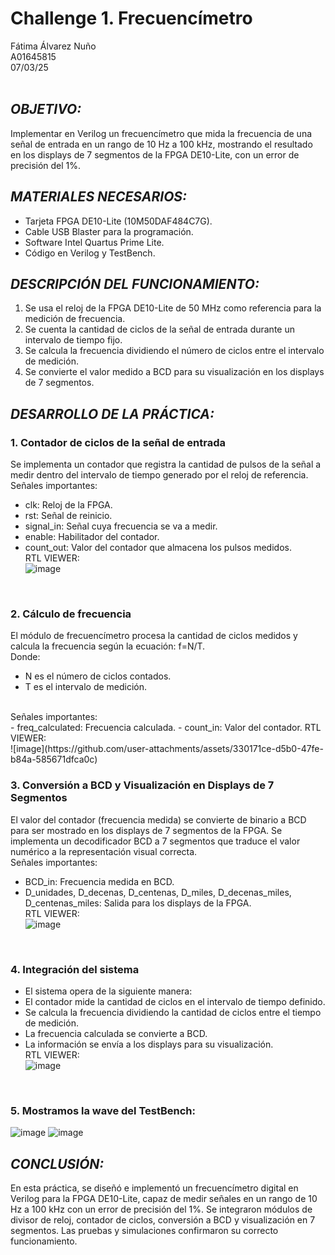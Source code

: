 # Challenge 1. Frecuencímetro
Fátima Álvarez Nuño <br/>
A01645815 <br/>
07/03/25 <br/>
<br/>

## *OBJETIVO:* <br/>
Implementar en Verilog un frecuencímetro que mida la frecuencia de una señal de entrada en un rango de 10 Hz a 100 kHz, mostrando el resultado en los displays de 7 segmentos de la FPGA DE10-Lite, con un error de precisión del 1%. <br/>

## *MATERIALES NECESARIOS:* <br/>
* Tarjeta FPGA DE10-Lite (10M50DAF484C7G). <br/>
* Cable USB Blaster para la programación. <br/>
* Software Intel Quartus Prime Lite. <br/>
* Código en Verilog y TestBench. <br/>

## *DESCRIPCIÓN DEL FUNCIONAMIENTO:* <br/>
1. Se usa el reloj de la FPGA DE10-Lite de 50 MHz como referencia para la medición de frecuencia. <br/>
2. Se cuenta la cantidad de ciclos de la señal de entrada durante un intervalo de tiempo fijo. <br/>
3. Se calcula la frecuencia dividiendo el número de ciclos entre el intervalo de medición. <br/>
4. Se convierte el valor medido a BCD para su visualización en los displays de 7 segmentos. <br/>

## *DESARROLLO DE LA PRÁCTICA:* <br/>
### 1. Contador de ciclos de la señal de entrada
Se implementa un contador que registra la cantidad de pulsos de la señal a medir dentro del intervalo de tiempo generado por el reloj de referencia.
Señales importantes:
- clk: Reloj de la FPGA.
- rst: Señal de reinicio.
- signal_in: Señal cuya frecuencia se va a medir.
- enable: Habilitador del contador.
- count_out: Valor del contador que almacena los pulsos medidos.<br/>
RTL VIEWER: <br/>
![image](https://github.com/user-attachments/assets/167872d8-bb3c-478b-bd10-1dd0cfaf50e7)
 <br/>

###  2. Cálculo de frecuencia <br/>
El módulo de frecuencímetro procesa la cantidad de ciclos medidos y calcula la frecuencia según la ecuación: f=N/T. <br/>
Donde: <br/>
- N es el número de ciclos contados. <br/>
- T es el intervalo de medición. <br/>
 <br/>
Señales importantes: <br/>
- freq_calculated: Frecuencia calculada.
- count_in: Valor del contador.
RTL VIEWER: <br/>
![image](https://github.com/user-attachments/assets/330171ce-d5b0-47fe-b84a-585671dfca0c)
 <br/>

### 3. Conversión a BCD y Visualización en Displays de 7 Segmentos <br/>
El valor del contador (frecuencia medida) se convierte de binario a BCD para ser mostrado en los displays de 7 segmentos de la FPGA. Se implementa un decodificador BCD a 7 segmentos que traduce el valor numérico a la representación visual correcta. <br/>
Señales importantes: <br/>
* BCD_in: Frecuencia medida en BCD.
* D_unidades, D_decenas, D_centenas, D_miles, D_decenas_miles, D_centenas_miles: Salida para los displays de la FPGA. <br/>
RTL VIEWER: <br/>
![image](https://github.com/user-attachments/assets/70d7c77b-a429-4b62-9e2f-72c4d0affe22)
 <br/>

### 4. Integración del sistema <br/>
* El sistema opera de la siguiente manera: <br/>
* El contador mide la cantidad de ciclos en el intervalo de tiempo definido. <br/>
* Se calcula la frecuencia dividiendo la cantidad de ciclos entre el tiempo de medición. <br/>
* La frecuencia calculada se convierte a BCD. <br/>
* La información se envía a los displays para su visualización. <br/>
RTL VIEWER: <br/>
![image](https://github.com/user-attachments/assets/4c916b62-03d4-482b-a4a7-aec1caa08be9)
<br/>

### 5. Mostramos la wave del TestBench: <br/>
![image](https://github.com/user-attachments/assets/9a8ac560-17da-4147-a36b-b1593b275bea)
![image](https://github.com/user-attachments/assets/ec94584e-1cfb-453a-94a4-5260c01fe2d0)
 <br/>

## *CONCLUSIÓN:* <br/>
En esta práctica, se diseñó e implementó un frecuencímetro digital en Verilog para la FPGA DE10-Lite, capaz de medir señales en un rango de 10 Hz a 100 kHz con un error de precisión del 1%. Se integraron módulos de divisor de reloj, contador de ciclos, conversión a BCD y visualización en 7 segmentos. Las pruebas y simulaciones confirmaron su correcto funcionamiento.
